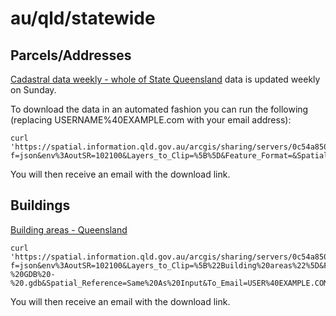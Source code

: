 # au/qld/statewide

## Parcels/Addresses
[Cadastral data weekly - whole of State Queensland](http://qldspatial.information.qld.gov.au/catalogue/custom/detail.page?fid={4091CAF1-50E6-4BC3-B3D4-229AA318231A}) data is updated weekly on Sunday.

To download the data in an automated fashion you can run the following (replacing USERNAME%40EXAMPLE.com with your email address):

    curl 'https://spatial.information.qld.gov.au/arcgis/sharing/servers/0c54a850c61240c284e7a0651766a46f/rest/services/QSC/ClipZipShip/GPServer/ClipZipShip/submitJob?f=json&env%3AoutSR=102100&Layers_to_Clip=%5B%5D&Feature_Format=&Spatial_Reference=&To_Email=USER%40EXAMPLE.COM&Prepackaged_Data_URLs=DP_QLD_DCDB_WOS_CUR.zip%3Aundefined&Output_Title=Extract'

You will then receive an email with the download link.

## Buildings

[Building areas - Queensland](http://qldspatial.information.qld.gov.au/catalogue/custom/detail.page?fid={BC24B68C-50D2-41E8-B0AE-FF4EB2913FDA})

    curl 'https://spatial.information.qld.gov.au/arcgis/sharing/servers/0c54a850c61240c284e7a0651766a46f/rest/services/QSC/ClipZipShip/GPServer/ClipZipShip/submitJob?f=json&env%3AoutSR=102100&Layers_to_Clip=%5B%22Building%20areas%22%5D&Feature_Format=File%20Geodatabase%20-%20GDB%20-%20.gdb&Spatial_Reference=Same%20As%20Input&To_Email=USER%40EXAMPLE.COM&Prepackaged_Data_URLs=&Output_Title=Extract'

You will then receive an email with the download link.
